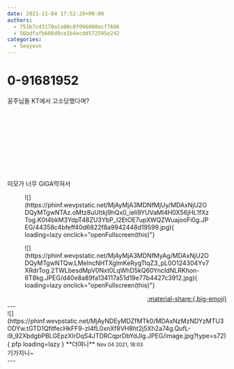 ```yaml
---
date: 2021-11-04 17:52:29+09:00
authors:
  - 751b7cd3170a1a00c0f096000ecf7606
  - 56bdfafb606d9ce1b4ecdd572595e242
categories:
  - Seoyeon
---
```


# 0-91681952

<div class="post-container" markdown="1">
<div class="content-container md-sidebar__scrollwrap" markdown="1">

꽁주님들 KT에서 고소당했다며?<br><br><br><br><br><br><br><br><br><br><br>미모가 너무 GIGA막혀서
<figure markdown="1">
![](https://phinf.wevpstatic.net/MjAyMjA3MDNfMjUy/MDAxNjU2ODQyMTgwNTAz.oMtz8uUItkj9hQx0_ieli9YUVaMl4H0X56jHL1fXzTog.K0t4bkM3YdpT48ZU3YbP_I2EtOE7upXWQZWuajooFi0g.JPEG/44358c4bfeff40d6822f8a9942448d19599.jpg){ loading=lazy onclick="openFullscreen(this)"}
</figure>

<figure markdown="1">
![](https://phinf.wevpstatic.net/MjAyMjA3MDNfMyAg/MDAxNjU2ODQyMTgwNTQw.LMeIncNHTXglmKeRygTtqZ3_pL0O124304Yv7XRdrTog.2TWLbesdMpV0Nxt0LqWhD5kQ60YncIdNLRKhon-6T8kg.JPEG/d40e8a89fa134117a51d19e77b4427c3912.jpg){ loading=lazy onclick="openFullscreen(this)"}
</figure>


</div>
</div>

<div style="text-align: right;" markdown="1">
<a href="https://weverse.io/fromis9/fanpost/0-91681952" style="text-align: right;">:material-share:{.big-emoji}</a>
</div>
---

<div class="comments-container md-sidebar__scrollwrap" markdown="1">
<div class="comment" markdown="1">
<div class='id-container' markdown="1">
![](https://phinf.wevpstatic.net/MjAyNDEyMDZfMTk0/MDAxNzMzNDYzMTU3ODYw.tGTD1QfitfecHkFF9-zI4fL0xnXf8VH8ht2j5Xh2a74g.QufL-i9_92XbdgbPBLGEpzXIrDqS4JTDRCqprDbYdJIg.JPEG/image.jpg?type=s72){ pfp loading=lazy }
**<span class="artist">더여니</span>** <small>Nov 04 2021, 18:03</small><br>
</div>
<div class='comment-body' markdown="1">
기가지니~
</div>
</div>
</div>
---
